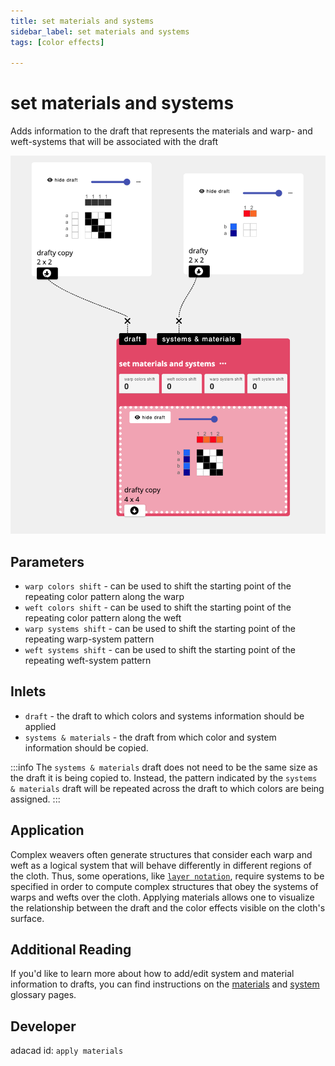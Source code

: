 ```yaml
---
title: set materials and systems
sidebar_label: set materials and systems
tags: [color effects]

---
```

# set materials and systems
Adds information to the draft that represents the materials and warp- and weft-systems that will be associated with the draft

![file](./img/apply_materials.png)

## Parameters
- `warp colors shift` - can be used to shift the starting point of the repeating color pattern along the warp
- `weft colors shift` - can be used to shift the starting point of the repeating color pattern along the weft
- `warp systems shift` - can be used to shift the starting point of the repeating warp-system pattern
- `weft systems shift` - can be used to shift the starting point of the repeating weft-system pattern

## Inlets
- `draft` - the draft to which colors and systems information should be applied
- `systems & materials` - the draft from which color and system information should be copied.  

:::info
The `systems & materials` draft does not need to be the same size as the draft it is being copied to. Instead, the pattern indicated by the `systems & materials` draft will be repeated across the draft to which colors are being assigned. 
:::

## Application
Complex weavers often generate structures that consider each warp and weft as a logical system that will behave differently in different regions of the cloth. Thus, some operations, like [`layer notation`](./notation.md), require systems to be specified in order to compute complex structures that obey the systems of warps and wefts over the cloth. Applying materials allows one to visualize the relationship between the draft and the color effects visible on the cloth's surface.

## Additional Reading
If you'd like to learn more about how to add/edit system and material information to drafts, you can find instructions on the [materials](../glossary/material.md) and [system](../glossary/system.md) glossary pages. 

## Developer
adacad id: `apply materials`
